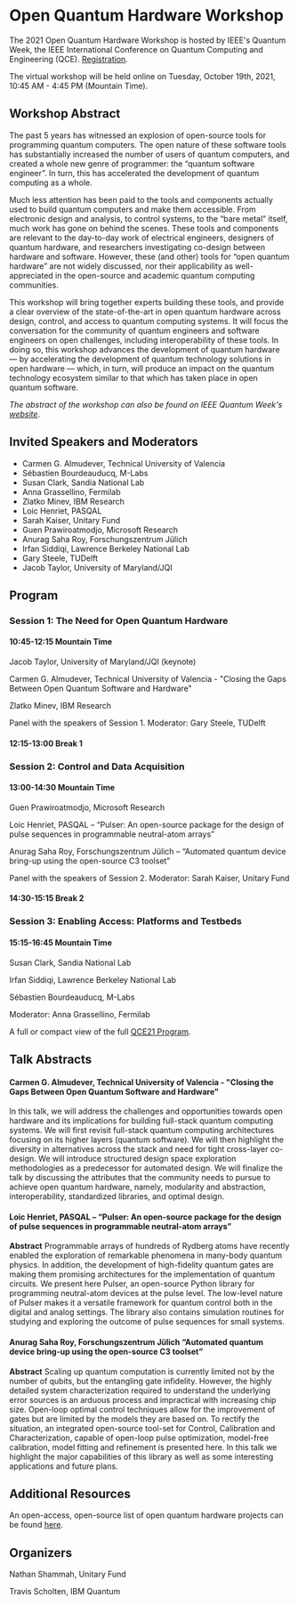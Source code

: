 # Open Quantum Hardware Workshop

The 2021 Open Quantum Hardware Workshop is hosted by IEEE's Quantum Week, the IEEE International Conference on Quantum Computing and Engineering (QCE). [Registration](https://qce.quantum.ieee.org/registration/registration-overview/).

The virtual workshop will be held online on Tuesday, October 19th, 2021, 10:45 AM - 4:45 PM (Mountain Time). 

## Workshop Abstract

The past 5 years has witnessed an explosion of open-source tools for programming quantum computers. The open nature of these software tools has substantially increased the number of users of quantum computers, and created a whole new genre of programmer: the “quantum software engineer”. In turn, this has accelerated the development of quantum computing as a whole.

Much less attention has been paid to the tools and components actually used to build quantum computers and make them accessible. From electronic design and analysis, to control systems, to the “bare metal” itself, much work has gone on behind the scenes. These tools and components are relevant to the day-to-day work of electrical engineers, designers of quantum hardware, and researchers investigating co-design between hardware and software. However, these (and other) tools for “open quantum hardware” are not widely discussed, nor their applicability as well-appreciated in the open-source and academic quantum computing communities.

This workshop will bring together experts building these tools, and provide a clear overview of the state-of-the-art in open quantum hardware across design, control, and access to quantum computing systems. It will focus the conversation for the community of quantum engineers and software engineers on open challenges, including interoperability of these tools. In doing so, this workshop advances the development of quantum hardware — by accelerating the development of quantum technology solutions in open hardware — which, in turn, will produce an impact on the quantum technology ecosystem similar to that which has taken place in open quantum software.


*The abstract of the workshop can also be found on IEEE Quantum Week's [website](https://qce.quantum.ieee.org/workshops-program/#nathanshammah)*.

## Invited Speakers and Moderators
- Carmen G. Almudever, Technical University of Valencia
- Sébastien Bourdeauducq, M-Labs 
- Susan Clark, Sandia National Lab
- Anna Grassellino, Fermilab
- Zlatko Minev, IBM Research
- Loic Henriet, PASQAL
- Sarah Kaiser, Unitary Fund
- Guen Prawiroatmodjo, Microsoft Research
- Anurag Saha Roy, Forschungszentrum Jülich
- Irfan Siddiqi, Lawrence Berkeley National Lab
- Gary Steele, TUDelft
- Jacob Taylor, University of Maryland/JQI

## Program

### Session 1:  The Need for Open Quantum Hardware
#### 10:45-12:15 Mountain Time
Jacob Taylor, University of Maryland/JQI (keynote)

Carmen G. Almudever, Technical University of Valencia - "Closing the Gaps Between Open Quantum Software and Hardware"

Zlatko Minev, IBM Research

Panel with the speakers of Session 1. Moderator: Gary Steele, TUDelft

#### 12:15-13:00 Break 1

### Session 2: Control and Data Acquisition
#### 13:00-14:30 Mountain Time
Guen Prawiroatmodjo, Microsoft Research

Loic Henriet, PASQAL – “Pulser: An open-source package for the design of pulse sequences in programmable neutral-atom arrays”

Anurag Saha Roy, Forschungszentrum Jülich – “Automated quantum device bring-up using the open-source C3 toolset”

Panel with the speakers of Session 2. Moderator: Sarah Kaiser, Unitary Fund

#### 14:30-15:15 Break 2

### Session 3: Enabling Access: Platforms and Testbeds
#### 15:15-16:45 Mountain Time

Susan Clark, Sandia National Lab

Irfan Siddiqi, Lawrence Berkeley National Lab

Sébastien Bourdeauducq, M-Labs 


Moderator: Anna Grassellino, Fermilab


A full or compact view of the full [QCE21 Program](https://qce.quantum.ieee.org/workshops-program/). 

## Talk Abstracts

#### Carmen G. Almudever, Technical University of Valencia - "Closing the Gaps Between Open Quantum Software and Hardware"
In this talk, we will address the challenges and opportunities towards open hardware and its implications for building full-stack quantum computing systems. We will first revisit full-stack quantum computing architectures focusing on its higher layers (quantum software). We will then highlight the diversity in alternatives across the stack and need for tight cross-layer co-design. We will introduce structured design space exploration methodologies as a predecessor for automated design.  We will finalize the talk by discussing the attributes that the community needs to pursue to achieve open quantum hardware, namely, modularity and abstraction, interoperability, standardized libraries, and optimal design. 

#### Loic Henriet, PASQAL – “Pulser: An open-source package for the design of pulse sequences in programmable neutral-atom arrays”
**Abstract**
Programmable arrays of hundreds of Rydberg atoms have recently enabled the exploration of remarkable phenomena in many-body quantum physics. In addition, the development of high-fidelity quantum gates are making them promising architectures for the implementation of quantum circuits. We present here Pulser, an open-source Python library for programming neutral-atom devices at the pulse level. The low-level nature of Pulser makes it a versatile framework for quantum control both in the digital and analog settings. The library also contains simulation routines for studying and exploring the outcome of pulse sequences for small systems.

#### Anurag Saha Roy, Forschungszentrum Jülich “Automated quantum device bring-up using the open-source C3 toolset”
**Abstract**
Scaling up quantum computation is currently limited not by the number of qubits, but the entangling gate infidelity. However, the highly detailed system characterization required to understand the underlying error sources is an arduous process and impractical with increasing chip size. Open-loop optimal control techniques allow for the improvement of gates but are limited by the models they are based on. To rectify the situation, an integrated open-source tool-set for Control, Calibration and Characterization, capable of open-loop pulse optimization, model-free calibration, model fitting and refinement is presented here. In this talk we highlight the major capabilities of this library as well as some interesting applications and future plans.



## Additional Resources
An open-access, open-source list of open quantum hardware projects can be found [here](https://github.com/nathanshammah/open-quantum-hardware).


## Organizers
Nathan Shammah, Unitary Fund

Travis Scholten, IBM Quantum

